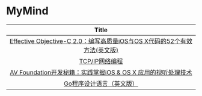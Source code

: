 # MyMind
|                            Title                             |
| :----------------------------------------------------------: |
| [Effective Objective-C 2.0：编写高质量iOS与OS X代码的52个有效方法(英文版)](https://item.jd.com/26582125325.html) |
|     [TCP/IP网络编程](https://item.jd.com/11492130.html)      |
| [AV Foundation开发秘籍：实践掌握iOS & OS X 应用的视听处理技术](https://item.jd.com/11742630.html) |
| [Go程序设计语言（英文版）](https://item.jd.com/11864836.html) |

